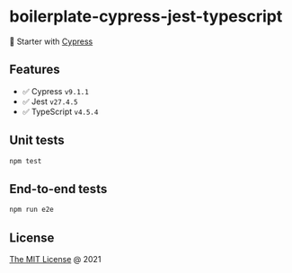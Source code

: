 # boilerplate-cypress-jest-typescript

🍴 Starter with [Cypress](https://www.cypress.io/)

## Features

* :white_check_mark: Cypress `v9.1.1`
* :white_check_mark: Jest `v27.4.5`
* :white_check_mark: TypeScript `v4.5.4`

## Unit tests

```bash
npm test
```

## End-to-end tests

```bash
npm run e2e
```

## License

[The MIT License](https://piecioshka.mit-license.org) @ 2021

